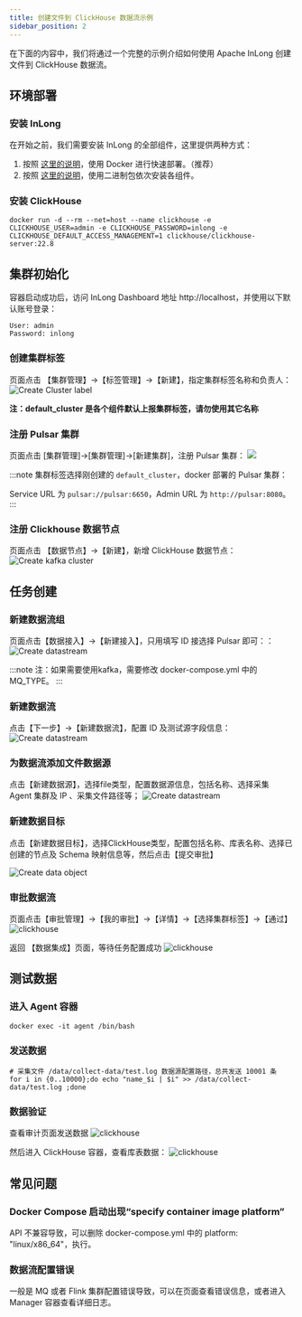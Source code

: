 ```yaml
---
title: 创建文件到 ClickHouse 数据流示例
sidebar_position: 2
---
```


在下面的内容中，我们将通过一个完整的示例介绍如何使用 Apache InLong 创建文件到 ClickHouse 数据流。

## 环境部署
### 安装 InLong

在开始之前，我们需要安装 InLong 的全部组件，这里提供两种方式：
1. 按照 [这里的说明](deployment/docker.md)，使用 Docker 进行快速部署。（推荐）
2. 按照 [这里的说明](deployment/bare_metal.md)，使用二进制包依次安装各组件。

### 安装 ClickHouse
```shell
docker run -d --rm --net=host --name clickhouse -e CLICKHOUSE_USER=admin -e CLICKHOUSE_PASSWORD=inlong -e CLICKHOUSE_DEFAULT_ACCESS_MANAGEMENT=1 clickhouse/clickhouse-server:22.8
```

## 集群初始化
容器启动成功后，访问 InLong Dashboard 地址 http://localhost，并使用以下默认账号登录：
```
User: admin
Password: inlong
```
### 创建集群标签
页面点击 【集群管理】->【标签管理】->【新建】，指定集群标签名称和负责人：
![Create Cluster label](img/clickhouse/create_cluster_label.png)

**注：default_cluster 是各个组件默认上报集群标签，请勿使用其它名称**

### 注册 Pulsar 集群
页面点击 [集群管理]->[集群管理]->[新建集群]，注册 Pulsar 集群：
![](img/create_pulsar_cluster.png)

:::note
集群标签选择刚创建的 `default_cluster`，docker 部署的 Pulsar 集群：

Service URL 为 `pulsar://pulsar:6650`，Admin URL 为 `http://pulsar:8080`。
:::

### 注册 Clickhouse 数据节点
页面点击 【数据节点】→【新建】，新增 ClickHouse 数据节点：
![Create kafka cluster](img/clickhouse/datanode.png)

## 任务创建
### 新建数据流组
页面点击【数据接入】→【新建接入】，只用填写 ID 接选择 Pulsar 即可：：
![Create datastream](img/clickhouse/pulsar_ingestion.png)

:::note
注：如果需要使用kafka，需要修改 docker-compose.yml 中的 MQ_TYPE。
:::

### 新建数据流
点击【下一步】→【新建数据流】，配置 ID 及测试源字段信息：
![Create datastream](img/clickhouse/pulsar_stream.png)

### 为数据流添加文件数据源
点击【新建数据源】，选择file类型，配置数据源信息，包括名称、选择采集 Agent 集群及 IP 、采集文件路径等；
![Create datastream](img/clickhouse/pulsar_source.png)

### 新建数据目标
点击【新建数据目标】，选择ClickHouse类型，配置包括名称、库表名称、选择已创建的节点及 Schema 映射信息等，然后点击【提交审批】

![Create data object](img/clickhouse/pulsar_sink.png)

### 审批数据流
页面点击【审批管理】->【我的审批】->【详情】->【选择集群标签】->【通过】
![clickhouse](img/clickhouse/pulsar_approval.png)

返回 【数据集成】页面，等待任务配置成功
![clickhouse](img/clickhouse/pulsar_approval_result.png)

## 测试数据
### 进入 Agent 容器
```
docker exec -it agent /bin/bash
```

### 发送数据
```
# 采集文件 /data/collect-data/test.log 数据源配置路径，总共发送 10001 条
for i in {0..10000};do echo "name_$i | $i" >> /data/collect-data/test.log ;done
```

### 数据验证
查看审计页面发送数据
![clickhouse](img/clickhouse/pulsar_audit.png)

然后进入 ClickHouse 容器，查看库表数据：
![clickhouse](img/clickhouse/pulsar_table.png)

## 常见问题
### Docker Compose 启动出现“specify container image platform”
API 不兼容导致，可以删除 docker-compose.yml 中的 platform: "linux/x86_64"，执行。

### 数据流配置错误
一般是 MQ 或者 Flink 集群配置错误导致，可以在页面查看错误信息，或者进入 Manager 容器查看详细日志。






